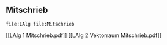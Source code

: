 ## Mitschrieb
```expander
file:LAlg file:Mitschrieb
```
[[LAlg 1 Mitschrieb.pdf]]
[[LAlg 2 Vektorraum Mitschrieb.pdf]]